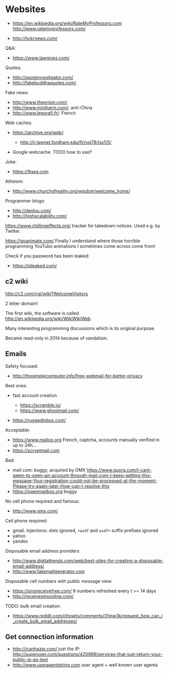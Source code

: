# Websites

- <https://en.wikipedia.org/wiki/RateMyProfessors.com> <http://www.ratemyprofessors.com/>

- <http://hckrnews.com/>

Q&A:

- <https://www.lawgives.com/>

Quotes:

- <http://quoteinvestigator.com/>
- <http://fakebuddhaquotes.com/>

Fake news:

- <http://www.theonion.com/>
- <http://www.miniharm.com/>: anti-China
- <http://www.legorafi.fr/>: French

Web caches:

-   <https://archive.org/web/>:

    - <http://ir.lawnet.fordham.edu/flr/vol78/iss1/5/>

-   Google webcache. TODO how to use?

Joke:

- <https://9gag.com>

Atheism:

- <http://www.churchofreality.org/wisdom/welcome_home/>

Programmer blogs:

- <http://danluu.com/>
- <http://highscalability.com/>

<https://www.chillingeffects.org/> tracker for takedown notices. Used e.g. by Twitter.

<https://goanimate.com/> Finally I understand where those horrible programming YouTube animations I sometimes come across come from!

Check if you password has been leaked:

- <https://isleaked.com/>

## c2 wiki

<http://c2.com/cgi/wiki?WelcomeVisitors>

2 letter domain!

The first wiki, the software is called <http://en.wikipedia.org/wiki/WikiWikiWeb>

Many interesting programming discussions which is its original purpose.

Became read-only in 2014 because of vandalism.

## Emails

Safety focused:

- http://thesimplecomputer.info/free-webmail-for-better-privacy

Best ones:

- fast account creation

    - https://scramble.io/
    - https://www.ghostmail.com/

- https://ruggedinbox.com/

Acceptable:

- https://www.mailoo.org French, captcha, accounts manually verified in up to 24h...
- https://scryptmail.com

Bad:

- mail.com: buggy, acquired by GMX https://www.quora.com/I-cant-seem-to-open-an-account-through-mail-com-I-keep-getting-this-message-Your-registration-could-not-be-processed-at-the-moment-Please-try-again-later-How-can-I-resolve-this
- https://openmailbox.org buggy

No cell phone required and famous:

- http://www.gmx.com/

Cell phone required:

- gmail. Injections: dots ignored, `+asdf` and `asdf+` suffix prefixes ignored
- yahoo
- yandex

Disposable email address providers

- http://www.digitaltrends.com/web/best-sites-for-creating-a-disposable-email-address/
- http://www.fakemailgenerator.com

Disposable cell numbers with public message view:

- https://smsreceivefree.com/ 9 numbers refreshed every t >= 14 days
- http://receivesmsonline.com/

TODO: bulk email creation:

- https://www.reddit.com/r/howto/comments/31mw3k/request_how_can_i_create_bulk_email_addresses/

## Get connection information

- http://icanhazip.com/ just the IP: http://superuser.com/questions/420969/services-that-just-return-your-public-ip-as-text
- http://www.useragentstring.com user agent + well known user agents

